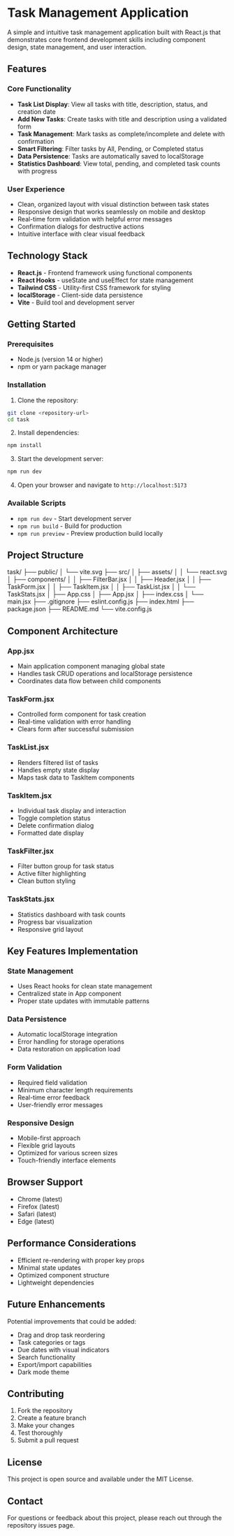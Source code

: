 # Task Management Application

A simple and intuitive task management application built with React.js that demonstrates core frontend development skills including component design, state management, and user interaction.

## Features

### Core Functionality
- **Task List Display**: View all tasks with title, description, status, and creation date
- **Add New Tasks**: Create tasks with title and description using a validated form
- **Task Management**: Mark tasks as complete/incomplete and delete with confirmation
- **Smart Filtering**: Filter tasks by All, Pending, or Completed status
- **Data Persistence**: Tasks are automatically saved to localStorage
- **Statistics Dashboard**: View total, pending, and completed task counts with progress

### User Experience
- Clean, organized layout with visual distinction between task states
- Responsive design that works seamlessly on mobile and desktop
- Real-time form validation with helpful error messages
- Confirmation dialogs for destructive actions
- Intuitive interface with clear visual feedback

## Technology Stack

- **React.js** - Frontend framework using functional components
- **React Hooks** - useState and useEffect for state management
- **Tailwind CSS** - Utility-first CSS framework for styling
- **localStorage** - Client-side data persistence
- **Vite** - Build tool and development server

## Getting Started

### Prerequisites
- Node.js (version 14 or higher)
- npm or yarn package manager

### Installation

1. Clone the repository:
```bash
git clone <repository-url>
cd task
```

2. Install dependencies:
```bash
npm install
```

3. Start the development server:
```bash
npm run dev
```

4. Open your browser and navigate to `http://localhost:5173`

### Available Scripts

- `npm run dev` - Start development server
- `npm run build` - Build for production
- `npm run preview` - Preview production build locally

## Project Structure

task/
├── public/
│   └── vite.svg
├── src/
│   ├── assets/
│   │   └── react.svg
│   ├── components/
│   │   ├── FilterBar.jsx
│   │   ├── Header.jsx
│   │   ├── TaskForm.jsx
│   │   ├── TaskItem.jsx
│   │   ├── TaskList.jsx
│   │   └── TaskStats.jsx
│   ├── App.css
│   ├── App.jsx
│   ├── index.css
│   └── main.jsx
├── .gitignore
├── eslint.config.js
├── index.html
├── package.json
├── README.md
└── vite.config.js

## Component Architecture

### App.jsx
- Main application component managing global state
- Handles task CRUD operations and localStorage persistence
- Coordinates data flow between child components

### TaskForm.jsx
- Controlled form component for task creation
- Real-time validation with error handling
- Clears form after successful submission

### TaskList.jsx
- Renders filtered list of tasks
- Handles empty state display
- Maps task data to TaskItem components

### TaskItem.jsx
- Individual task display and interaction
- Toggle completion status
- Delete confirmation dialog
- Formatted date display

### TaskFilter.jsx
- Filter button group for task status
- Active filter highlighting
- Clean button styling

### TaskStats.jsx
- Statistics dashboard with task counts
- Progress bar visualization
- Responsive grid layout

## Key Features Implementation

### State Management
- Uses React hooks for clean state management
- Centralized state in App component
- Proper state updates with immutable patterns

### Data Persistence
- Automatic localStorage integration
- Error handling for storage operations
- Data restoration on application load

### Form Validation
- Required field validation
- Minimum character length requirements
- Real-time error feedback
- User-friendly error messages

### Responsive Design
- Mobile-first approach
- Flexible grid layouts
- Optimized for various screen sizes
- Touch-friendly interface elements

## Browser Support

- Chrome (latest)
- Firefox (latest)
- Safari (latest)
- Edge (latest)

## Performance Considerations

- Efficient re-rendering with proper key props
- Minimal state updates
- Optimized component structure
- Lightweight dependencies

## Future Enhancements

Potential improvements that could be added:
- Drag and drop task reordering
- Task categories or tags
- Due dates with visual indicators
- Search functionality
- Export/import capabilities
- Dark mode theme

## Contributing

1. Fork the repository
2. Create a feature branch
3. Make your changes
4. Test thoroughly
5. Submit a pull request

## License

This project is open source and available under the MIT License.

## Contact

For questions or feedback about this project, please reach out through the repository issues page.